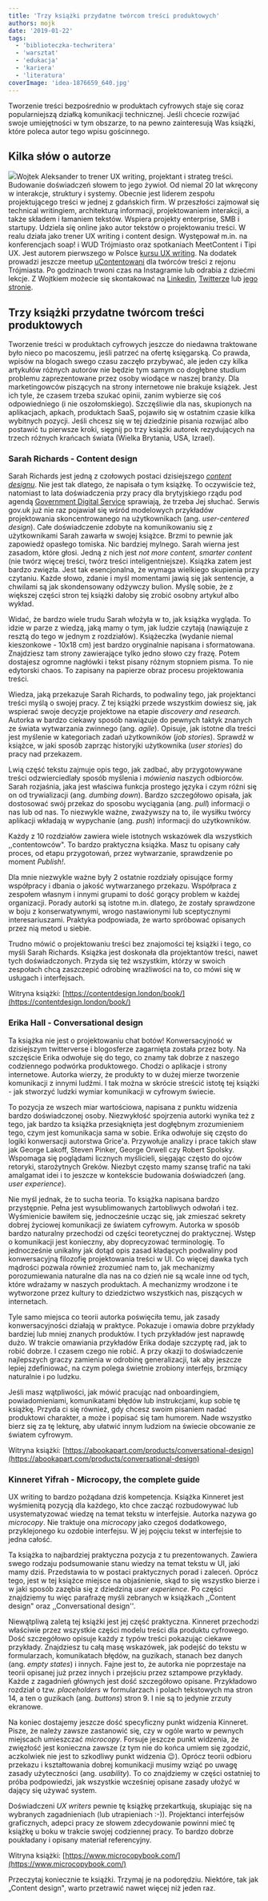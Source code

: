 ```yaml
---
title: 'Trzy książki przydatne twórcom treści produktowych'
authors: mojk
date: '2019-01-22'
tags:
  - 'biblioteczka-techwritera'
  - 'warsztat'
  - 'edukacja'
  - 'kariera'
  - 'literatura'
coverImage: 'idea-1876659_640.jpg'
---
```


Tworzenie treści bezpośrednio w produktach cyfrowych staje się coraz
popularniejszą działką komunikacji technicznej. Jeśli chcecie rozwijać swoje
umiejętności w tym obszarze, to na pewno zainteresują Was książki, które poleca
autor tego wpisu gościnnego.

<!--truncate-->

## Kilka słów o autorze

![](images/waleksander-foto-300x200.jpg)Wojtek Aleksander to trener UX writing,
projektant i strateg treści. Budowanie doświadczeń słowem to jego żywioł. Od
niemal 20 lat wkręcony w interakcje, struktury i systemy. Obecnie jest liderem
zespołu projektującego treści w jednej z gdańskich firm. W przeszłości zajmował
się technical writingiem, architekturą informacji, projektowaniem interakcji, a
także składem i łamaniem tekstów. Wspiera projekty enterprise, SMB i startupy.
Udziela się online jako autor tekstów o projektowaniu treści. W realu działa
jako trener UX writing i content design. Występował m.in. na konferencjach soap!
i WUD Trójmiasto oraz spotkaniach MeetContent i Tipi UX. Jest autorem pierwszego
w Polsce [kursu UX writing](https://www.waleksander.design/ux-writing.html). Na
dodatek prowadzi jeszcze meetup
[uContentowani](https://facebook.com/uContentowani) dla twórców treści z rejonu
Trójmiasta. Po godzinach trwoni czas na Instagramie lub odrabia z dziećmi
lekcje. Z Wojtkiem możecie się skontakować na
[Linkedin](https://www.linkedin.com/in/waleksander/),
[Twitterze](https://twitter.com/inherentq) lub
[jego stronie](https://www.waleksander.design/kontakt.html).

## Trzy książki przydatne twórcom treści produktowych

Tworzenie treści w produktach cyfrowych jeszcze do niedawna traktowane było
nieco po macoszemu, jeśli patrzeć na ofertę księgarską. Co prawda, wpisów na
blogach swego czasu zaczęło przybywać, ale jeden czy kilka artykułów różnych
autorów nie będzie tym samym co dogłębne studium problemu zaprezentowane przez
osoby wiodące w naszej branży. Dla marketingowców piszących na strony
internetowe nie brakuje książek. Jest ich tyle, że czasem trzeba szukać opinii,
zanim wybierze się coś odpowiedniego (i nie oszołomskiego). Szczęśliwie dla nas,
skupionych na aplikacjach, apkach, produktach SaaS, pojawiło się w ostatnim
czasie kilka wybitnych pozycji. Jeśli chcesz się w tej dziedzinie pisania
rozwijać albo postawić tu pierwsze kroki, sięgnij po trzy książki autorek
rezydujących na trzech różnych krańcach świata (Wielka Brytania, USA, Izrael).

### Sarah Richards - Content design

Sarah Richards jest jedną z czołowych postaci dzisiejszego
_[content designu](https://productvision.pl/2018/projektowanie-tresci/)_. Nie
jest tak dlatego, że napisała o tym książkę. To oczywiście też, natomiast to
lata doświadczenia przy pracy dla brytyjskiego rządu pod agendą
[Government Digital Service](https://www.gov.uk/government/organisations/government-digital-service)
sprawiają, że trzeba Jej słuchać. Serwis gov.uk już nie raz pojawiał się wśród
modelowych przykładów projektowania skoncentrowanego na użytkownikach (ang.
_user-centered design_). Całe doświadczenie zdobyte na komunikowaniu się z
użytkownikami Sarah zawarła w swojej książce. Brzmi to pewnie jak zapowiedź
opasłego tomiska. Nic bardziej mylnego. Sarah wierna jest zasadom, które głosi.
Jedną z nich jest _not more content, smarter content_ (nie twórz więcej treści,
twórz treści inteligentniejsze). Książka zatem jest bardzo zwięzła. Jest tak
esencjonalna, że wymaga wielkiego skupienia przy czytaniu. Każde słowo, zdanie i
myśl momentami jawią się jak sentencje, a chwilami są jak skondensowany odżywczy
bulion. Myślę sobie, że z większej części stron tej książki dałoby się zrobić
osobny artykuł albo wykład.

Widać, że bardzo wiele trudu Sarah włożyła w to, jak książka wygląda. To idzie w
parze z wiedzą, jaką mamy o tym, jak ludzie czytają (nawiązuje z resztą do tego
w jednym z rozdziałów). Książeczka (wydanie niemal kieszonkowe - 10x18 cm) jest
bardzo oryginalnie napisana i sformatowana. Znajdziesz tam strony zawierające
tylko jedno słowo czy frazę. Potem dostajesz ogromne nagłówki i tekst pisany
różnym stopniem pisma. To nie edytorski chaos. To zapisany na papierze obraz
procesu projektowania treści.

Wiedza, jaką przekazuje Sarah Richards, to podwaliny tego, jak projektanci
treści myślą o swojej pracy. Z tej książki przede wszystkim dowiesz się, jak
wspierać swoje decyzje projektowe na etapie _discovery and research_. Autorka w
bardzo ciekawy sposób nawiązuje do pewnych taktyk znanych ze świata wytwarzania
zwinnego (ang. _agile_). Opisuje, jak istotne dla treści jest myślenie w
kategoriach zadań użytkowników (_job stories_). Sprawdź w książce, w jaki sposób
zaprząc historyjki użytkownika (_user stories_) do pracy nad przekazem.

Lwią część tekstu zajmuje opis tego, jak zadbać, aby przygotowywane treści
odzwierciedlały sposób myślenia i _mówienia_ naszych odbiorców. Sarah rozjaśnia,
jaka jest właściwa funkcja prostego języka i czym różni się on od trywializacji
(ang. _dumbing down_). Bardzo szczegółowo opisała, jak dostosować swój przekaz
do sposobu wyciągania (ang. _pull_) informacji o nas lub od nas. To niezwykle
ważne, zważywszy na to, ile wysiłku twórcy aplikacji wkładają w wypychanie (ang.
_push_) informacji do użytkowników.

Każdy z 10 rozdziałów zawiera wiele istotnych wskazówek dla wszystkich
,,contentowców". To bardzo praktyczna książka. Masz tu opisany cały proces, od
etapu przygotowań, przez wytwarzanie, sprawdzenie po moment _Publish!_.

Dla mnie niezwykle ważne były 2 ostatnie rozdziały opisujące formy współpracy i
dbania o jakość wytwarzanego przekazu. Współpraca z zespołem własnym i innymi
grupami to dość gorący problem w każdej organizacji. Porady autorki są istotne
m.in. dlatego, że zostały sprawdzone w boju z konserwatywnymi, wrogo
nastawionymi lub sceptycznymi interesariuszami. Praktyka podpowiada, że warto
spróbować opisanych przez nią metod u siebie.

Trudno mówić o projektowaniu treści bez znajomości tej książki i tego, co myśli
Sarah Richards. Książka jest doskonała dla projektantów treści, nawet tych
doświadczonych. Przyda się też wszystkim, którzy w swoich zespołach chcą
zaszczepić odrobinę wrażliwości na to, co mówi się w usługach i interfejsach.

Witryna książki:
[https://contentdesign.london/book/](https://contentdesign.london/book/)

### Erika Hall - Conversational design

Ta książka nie jest o projektowaniu chat botów! Konwersacyjność w dzisiejszym
twitterverse i blogosferze zagarnięta została przez boty. Na szczęście Erika
odwołuje się do tego, co znamy tak dobrze z naszego codziennego podwórka
produktowego. Chodzi o aplikacje i strony internetowe. Autorka wierzy, że
produkty to w dużej mierze tworzenie komunikacji z innymi ludźmi. I tak można w
skrócie streścić istotę tej książki - jak stworzyć ludzki wymiar komunikacji w
cyfrowym świecie.

To pozycja ze wszech miar wartościowa, napisana z punktu widzenia bardzo
doświadczonej osoby. Niezwykłość spojrzenia autorki wynika też z tego, jak
bardzo ta książka przesiąknięta jest dogłębnym zrozumieniem tego, czym jest
komunikacja sama w sobie. Erika odwołuje się często do logiki konwersacji
autorstwa Grice'a. Przywołuje analizy i prace takich sław jak George Lakoff,
Steven Pinker, George Orwell czy Robert Spolsky. Wspomaga się poglądami licznych
myślicieli, sięgając często do ojców retoryki, starożytnych Greków. Niezbyt
często mamy szansę trafić na taki amalgamat idei i to jeszcze w kontekście
budowania doświadczeń (ang. _user experience_).

Nie myśl jednak, że to sucha teoria. To książka napisana bardzo przystępnie.
Pełna jest wysublimowanych żartobliwych odwołań i tez. Wyśmienicie bawiłem się,
jednocześnie ucząc się, jak zmieszać sekrety dobrej życiowej komunikacji ze
światem cyfrowym. Autorka w sposób bardzo naturalny przechodzi od części
teoretycznej do praktycznej. Wstęp o komunikacji jest konieczny, aby
doprecyzować terminologię. To jednocześnie unikalny jak dotąd opis zasad
kładących podwaliny pod konwersacyjną filozofię projektowania treści w UI. Co
więcej dawka tych mądrości pozwala również zrozumieć nam to, jak mechanizmy
porozumiewania naturalne dla nas na co dzień nie są wcale inne od tych, które
wdrażamy w naszych produktach. A mechanizmy wrodzone i te wytworzone przez
kultury to dziedzictwo wszystkich nas, piszących w internetach.

Tyle samo miejsca co teorii autorka poświęciła temu, jak zasady konwersacyjności
działają w praktyce. Pokazuje i omawia dobre przykłady bardziej lub mniej
znanych produktów. I tych przykładów jest naprawdę dużo. W trakcie omawiania
przykładów Erika dodaje szczyptę rad, jak to robić dobrze. I czasem czego nie
robić. A przy okazji to doświadczenie najlepszych graczy zamienia w odrobinę
generalizacji, tak aby jeszcze lepiej zdefiniować, na czym polega świetnie
zrobiony interfejs, brzmiący naturalnie i po ludzku.

Jeśli masz wątpliwości, jak mówić pracując nad onboardingiem, powiadomieniami,
komunikatami błędów lub instrukcjami, kup sobie tę książkę. Przyda ci się
również, gdy chcesz swoim pisaniem nadać produktowi charakter, a może i popisać
się tam humorem. Nade wszystko bierz się za tę lekturę, aby ułatwić innym
ludziom na świecie obcowanie ze światem cyfrowym.

Witryna książki:
[https://abookapart.com/products/conversational-design](https://abookapart.com/products/conversational-design)

### Kinneret Yifrah - Microcopy, the complete guide

UX writing to bardzo pożądana dziś kompetencja. Książka Kinneret jest wyśmienitą
pozycją dla każdego, kto chce zacząć rozbudowywać lub usystematyzować wiedzę na
temat tekstu w interfejsie. Autorka nazywa go _microcopy_. Nie traktuje ona
_microcopy_ jako czegoś dodatkowego, przyklejonego ku ozdobie interfejsu. W jej
pojęciu tekst w interfejsie to jedna całość.

Ta książka to najbardziej praktyczna pozycja z tu prezentowanych. Zawiera swego
rodzaju podsumowanie stanu wiedzy na temat tekstu w UI, jaki mamy dziś.
Przedstawia to w postaci praktycznych porad i zaleceń. Oprócz tego, jest w tej
książce miejsce na objaśnienie, skąd to się wszystko bierze i w jaki sposób
zazębia się z dziedziną _user experience_. Po części znajdziemy tu więc
parafrazę myśli zebranych w książkach ,,Content design" oraz ,,Conversational
design''.

Niewątpliwą zaletą tej książki jest jej część praktyczna. Kinneret przechodzi
właściwie przez wszystkie części modelu treści dla produktu cyfrowego. Dość
szczegółowo opisuje każdy z typów treści pokazując ciekawe przykłady. Znajdziesz
tu całą masę wskazówek, jak podejść do tekstu w formularzach, komunikatach
błędów, na guzikach, stanach bez danych (ang. _empty states_) i innych. Fajne
jest to, że autorka nie poprzestaje na teorii opisanej już przez innych i
przejściu przez sztampowe przykłady. Każde z zagadnień głównych jest dość
szczegółowo opisane. Przykładowo rozdział o tzw. _placeholders_ w formularzach i
polach tekstowych ma stron 14, a ten o guzikach (ang. _buttons_) stron 9. I nie
są to jedynie zrzuty ekranowe.

Na koniec dostajemy jeszcze dość specyficzny punkt widzenia Kinneret. Pisze, że
należy zawsze zastanowić się, czy w ogóle warto w pewnych miejscach umieszczać
_microcopy_. Forsuje jeszcze punkt widzenia, że zwięzłość jest konieczna zawsze
(z tym nie do końca umiem się zgodzić, aczkolwiek nie jest to szkodliwy punkt
widzenia 😉). Oprócz teorii odbioru przekazu i kształtowania dobrej komunikacji
musimy wziąć po uwagę zasady użyteczności (ang. _usability_). To co znajdziemy w
części ostatniej to próba podpowiedzi, jak wszystkie wcześniej opisane zasady
ułożyć w dający się używać system.

Doświadczeni _UX writers_ pewnie tę książkę przekartkują, skupiając się na
wybranych zagadnieniach (lub utrapieniach :-)). Projektanci interfejsów
graficznych, adepci pracy ze słowem zdecydowanie powinni mieć tę książkę u boku
w trakcie swojej codziennej pracy. To bardzo dobrze poukładany i opisany
materiał referencyjny.

Witryna książki:
[https://www.microcopybook.com/](https://www.microcopybook.com/)

Przeczytaj koniecznie te książki. Trzymaj je na podorędziu. Niektóre, tak jak
„Content design", warto przetrawić nawet więcej niż jeden raz.
